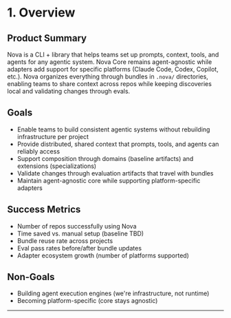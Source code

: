 # 1. Overview

## Product Summary

Nova is a CLI + library that helps teams set up prompts, context, tools, and agents for any agentic system. Nova Core remains agent-agnostic while adapters add support for specific platforms (Claude Code, Codex, Copilot, etc.). Nova organizes everything through bundles in `.nova/` directories, enabling teams to share context across repos while keeping discoveries local and validating changes through evals.

## Goals

- Enable teams to build consistent agentic systems without rebuilding infrastructure per project
- Provide distributed, shared context that prompts, tools, and agents can reliably access
- Support composition through domains (baseline artifacts) and extensions (specializations)
- Validate changes through evaluation artifacts that travel with bundles
- Maintain agent-agnostic core while supporting platform-specific adapters

## Success Metrics

- Number of repos successfully using Nova
- Time saved vs. manual setup (baseline TBD)
- Bundle reuse rate across projects
- Eval pass rates before/after bundle updates
- Adapter ecosystem growth (number of platforms supported)

## Non-Goals

- Building agent execution engines (we're infrastructure, not runtime)
- Becoming platform-specific (core stays agnostic)

---
